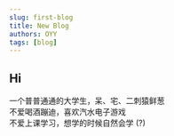 ```yaml
---
slug: first-blog
title: New Blog
authors: OYY
tags: [blog]
---
```


## Hi

一个普普通通的大学生，呆、宅、二刺猿鲜葱  
不爱喝酒蹦迪，喜欢汽水电子游戏  
不爱上课学习，想学的时候自然会学 (?)
